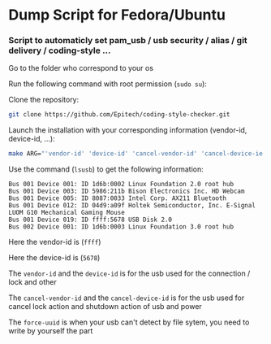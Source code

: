 # Dump Script for Fedora/Ubuntu

### Script to automaticly set pam_usb / usb security / alias / git delivery / coding-style ...


Go to the folder who correspond to your os

Run the following command with root permission (`sudo su`):


Clone the repository:
```sh
git clone https://github.com/Epitech/coding-style-checker.git
```


Launch the installation with your corresponding information (vendor-id, device-id, ...):
```sh
make ARG="'vendor-id' 'device-id' 'cancel-vendor-id' 'cancel-device-ie'" FORCE="'forced-uuid'"
```


Use the command (`lsusb`) to get the following information:
```
Bus 001 Device 001: ID 1d6b:0002 Linux Foundation 2.0 root hub
Bus 001 Device 003: ID 5986:211b Bison Electronics Inc. HD Webcam
Bus 001 Device 005: ID 8087:0033 Intel Corp. AX211 Bluetooth
Bus 001 Device 012: ID 04d9:a09f Holtek Semiconductor, Inc. E-Signal LUOM G10 Mechanical Gaming Mouse
Bus 001 Device 019: ID ffff:5678 USB Disk 2.0
Bus 002 Device 001: ID 1d6b:0003 Linux Foundation 3.0 root hub
```


Here the vendor-id is (`ffff`)

Here the device-id is (`5678`)


The `vendor-id` and the `device-id` is for the usb used for the connection / lock and other

The `cancel-vendor-id` and the `cancel-device-id` is for the usb used for cancel lock action and shutdown action of usb and power


The `force-uuid` is when your usb can't detect by file sytem, you need to write by yourself the part

